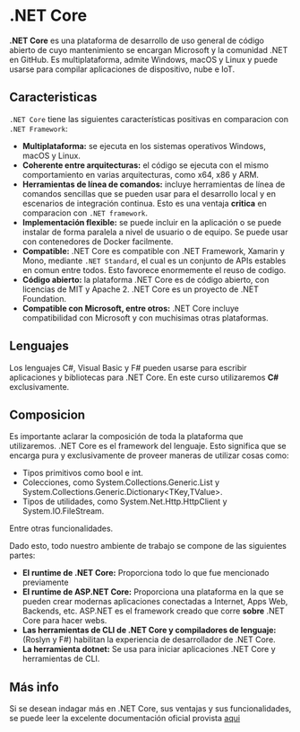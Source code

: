 # .NET Core

**.NET Core** es una plataforma de desarrollo de uso general de código abierto de cuyo mantenimiento se encargan Microsoft y la comunidad .NET en GitHub.
Es multiplataforma, admite Windows, macOS y Linux y puede usarse para compilar aplicaciones de dispositivo, nube e IoT.

## Caracteristicas 

`.NET Core` tiene las siguientes características positivas en comparacion con `.NET Framework`:

* **Multiplataforma:** se ejecuta en los sistemas operativos Windows, macOS y Linux.
* **Coherente entre arquitecturas:** el código se ejecuta con el mismo comportamiento en varias arquitecturas, como x64, x86 y ARM.
* **Herramientas de línea de comandos:** incluye herramientas de línea de comandos sencillas que se pueden usar para el desarrollo local y en escenarios de integración continua. Esto es una ventaja **critica** en comparacion con `.NET framework`. 
* **Implementación flexible:** se puede incluir en la aplicación o se puede instalar de forma paralela a nivel de usuario o de equipo. Se puede usar con contenedores de Docker facilmente.
* **Compatible:** .NET Core es compatible con .NET Framework, Xamarin y Mono, mediante `.NET Standard`, el cual es un conjunto de APIs estables en comun entre todos. Esto favorece enormemente el reuso de codigo.
* **Código abierto:** la plataforma .NET Core es de código abierto, con licencias de MIT y Apache 2. .NET Core es un proyecto de .NET Foundation.
* **Compatible con Microsoft, entre otros:** .NET Core incluye compatibilidad con Microsoft y con muchisimas otras plataformas. 

## Lenguajes

Los lenguajes C#, Visual Basic y F# pueden usarse para escribir aplicaciones y bibliotecas para .NET Core. En este curso utilizaremos **C#** exclusivamente.

## Composicion

Es importante aclarar la composición de toda la plataforma que utilizaremos. .NET Core es el framework del lenguaje. Esto significa que se encarga pura y exclusivamente de proveer maneras de utilizar cosas como:

* Tipos primitivos como bool e int.
* Colecciones, como System.Collections.Generic.List<T> y System.Collections.Generic.Dictionary<TKey,TValue>.
* Tipos de utilidades, como System.Net.Http.HttpClient y System.IO.FileStream.

Entre otras funcionalidades.

Dado esto, todo nuestro ambiente de trabajo se compone de las siguientes partes:

* **El runtime de .NET Core:** Proporciona todo lo que fue mencionado previamente
* **El runtime de ASP.NET Core:** Proporciona una plataforma en la que se pueden crear modernas aplicaciones conectadas a Internet, Apps Web, Backends, etc. ASP.NET es el framework creado que corre **sobre** .NET Core para hacer webs.
* **Las herramientas de CLI de .NET Core y compiladores de lenguaje:** (Roslyn y F#) habilitan la experiencia de desarrollador de .NET Core.
* **La herramienta dotnet:** Se usa para iniciar aplicaciones .NET Core y herramientas de CLI.


## Más info

Si se desean indagar más en .NET Core, sus ventajas y sus funcionalidades, se puede leer la excelente documentación oficial provista [aqui](https://docs.microsoft.com/es-es/dotnet/core/about)
